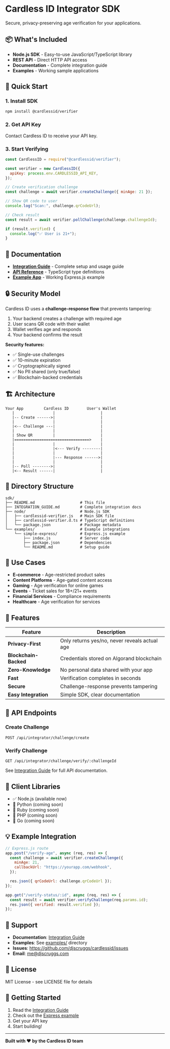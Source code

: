 # Cardless ID Integrator SDK

Secure, privacy-preserving age verification for your applications.

## 📦 What's Included

- **Node.js SDK** - Easy-to-use JavaScript/TypeScript library
- **REST API** - Direct HTTP API access
- **Documentation** - Complete integration guide
- **Examples** - Working sample applications

## 🚀 Quick Start

### 1. Install SDK

```bash
npm install @cardlessid/verifier
```

### 2. Get API Key

Contact Cardless ID to receive your API key.

### 3. Start Verifying

```javascript
const CardlessID = require("@cardlessid/verifier");

const verifier = new CardlessID({
  apiKey: process.env.CARDLESSID_API_KEY,
});

// Create verification challenge
const challenge = await verifier.createChallenge({ minAge: 21 });

// Show QR code to user
console.log("Scan:", challenge.qrCodeUrl);

// Check result
const result = await verifier.pollChallenge(challenge.challengeId);

if (result.verified) {
  console.log("✅ User is 21+");
}
```

## 📖 Documentation

- **[Integration Guide](./INTEGRATION_GUIDE.md)** - Complete setup and usage guide
- **[API Reference](./node/cardlessid-verifier.d.ts)** - TypeScript type definitions
- **[Example App](./examples/simple-express/)** - Working Express.js example

## 🔒 Security Model

Cardless ID uses a **challenge-response flow** that prevents tampering:

1. Your backend creates a challenge with required age
2. User scans QR code with their wallet
3. Wallet verifies age and responds
4. Your backend confirms the result

**Security features:**

- ✅ Single-use challenges
- ✅ 10-minute expiration
- ✅ Cryptographically signed
- ✅ No PII shared (only true/false)
- ✅ Blockchain-backed credentials

## 🏗️ Architecture

```
Your App         Cardless ID        User's Wallet
   |                 |                    |
   |-- Create ------>|                    |
   |                 |                    |
   |<-- Challenge ---|                    |
   |                 |                    |
   | Show QR         |                    |
   |=================================>    |
   |                 |                    |
   |                 |<--- Verify --------|
   |                 |                    |
   |                 |--- Response ------>|
   |                 |                    |
   |-- Poll -------->|                    |
   |<-- Result ------|                    |
```

## 📁 Directory Structure

```
sdk/
├── README.md                    # This file
├── INTEGRATION_GUIDE.md         # Complete integration docs
├── node/                        # Node.js SDK
│   ├── cardlessid-verifier.js   # Main SDK file
│   ├── cardlessid-verifier.d.ts # TypeScript definitions
│   └── package.json             # Package metadata
└── examples/                    # Example integrations
    └── simple-express/          # Express.js example
        ├── index.js             # Server code
        ├── package.json         # Dependencies
        └── README.md            # Setup guide
```

## 🎯 Use Cases

- **E-commerce** - Age-restricted product sales
- **Content Platforms** - Age-gated content access
- **Gaming** - Age verification for online games
- **Events** - Ticket sales for 18+/21+ events
- **Financial Services** - Compliance requirements
- **Healthcare** - Age verification for services

## 🌟 Features

| Feature               | Description                                   |
| --------------------- | --------------------------------------------- |
| **Privacy-First**     | Only returns yes/no, never reveals actual age |
| **Blockchain-Backed** | Credentials stored on Algorand blockchain     |
| **Zero-Knowledge**    | No personal data shared with your app         |
| **Fast**              | Verification completes in seconds             |
| **Secure**            | Challenge-response prevents tampering         |
| **Easy Integration**  | Simple SDK, clear documentation               |

## 🔧 API Endpoints

### Create Challenge

```
POST /api/integrator/challenge/create
```

### Verify Challenge

```
GET /api/integrator/challenge/verify/:challengeId
```

See [Integration Guide](./INTEGRATION_GUIDE.md) for full API documentation.

## 📱 Client Libraries

- ✅ Node.js (available now)
- 🚧 Python (coming soon)
- 🚧 Ruby (coming soon)
- 🚧 PHP (coming soon)
- 🚧 Go (coming soon)

## 💡 Example Integration

```javascript
// Express.js route
app.post("/verify-age", async (req, res) => {
  const challenge = await verifier.createChallenge({
    minAge: 21,
    callbackUrl: "https://yourapp.com/webhook",
  });

  res.json({ qrCodeUrl: challenge.qrCodeUrl });
});

app.get("/verify-status/:id", async (req, res) => {
  const result = await verifier.verifyChallenge(req.params.id);
  res.json({ verified: result.verified });
});
```

## 🤝 Support

- **Documentation**: [Integration Guide](./INTEGRATION_GUIDE.md)
- **Examples**: See [examples/](./examples/) directory
- **Issues**: https://github.com/djscruggs/cardlessid/issues
- **Email**: me@djscruggs.com

## 📄 License

MIT License - see LICENSE file for details

## 🚦 Getting Started

1. Read the [Integration Guide](./INTEGRATION_GUIDE.md)
2. Check out the [Express example](./examples/simple-express/)
3. Get your API key
4. Start building!

---

**Built with ❤️ by the Cardless ID team**
